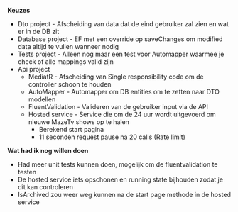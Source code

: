 **Keuzes**

- Dto project - Afscheiding van data dat de eind gebruiker zal zien en wat er in de DB zit
- Database project - EF met een override op saveChanges om modified data altijd te vullen wanneer nodig
- Tests project - Alleen nog maar een test voor Automapper waarmee je check of alle mappings valid zijn
- Api project
  - MediatR - Afscheiding van Single responsibility code om de controller schoon te houden 
  - AutoMapper - Automapper om DB entities om te zetten naar DTO modellen
  - FluentValidation - Valideren van de gebruiker input via de API
  - Hosted service - Service die om de 24 uur wordt uitgevoerd om nieuwe MazeTv shows op te halen
    - Berekend start pagina
    - 11 seconden request pause na 20 calls (Rate limit) 



**Wat had ik nog willen doen**

- Had meer unit tests kunnen doen, mogelijk om de fluentvalidation te testen
- De hosted service iets opschonen en running state bijhouden zodat je dit kan controleren
- IsArchived zou weer weg kunnen na de start page methode in de hosted service